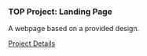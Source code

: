 ### TOP Project: Landing Page
A webpage based on a provided design.

[Project Details](https://www.theodinproject.com/lessons/foundations-landing-page)
